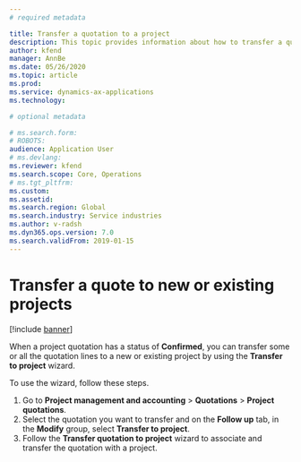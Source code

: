 ```yaml
---
# required metadata

title: Transfer a quotation to a project
description: This topic provides information about how to transfer a quotation to a new or existing project.
author: kfend
manager: AnnBe
ms.date: 05/26/2020
ms.topic: article
ms.prod: 
ms.service: dynamics-ax-applications
ms.technology: 

# optional metadata

# ms.search.form: 
# ROBOTS: 
audience: Application User
# ms.devlang: 
ms.reviewer: kfend
ms.search.scope: Core, Operations
# ms.tgt_pltfrm: 
ms.custom: 
ms.assetid: 
ms.search.region: Global
ms.search.industry: Service industries
ms.author: v-radsh
ms.dyn365.ops.version: 7.0
ms.search.validFrom: 2019-01-15
---
```

# Transfer a quote to new or existing projects

[!include [banner](../includes/banner.md)]

When a project quotation has a status of **Confirmed**, you can transfer some or all the quotation lines to a new or existing project by using the **Transfer to project** wizard. 

To use the wizard, follow these steps.

1. Go to **Project management and accounting** > **Quotations** > **Project quotations**.
2. Select the quotation you want to transfer and on the **Follow up** tab, in the **Modify** group, select **Transfer to project**.
3. Follow the **Transfer quotation to project** wizard to associate and transfer the quotation with a project.
